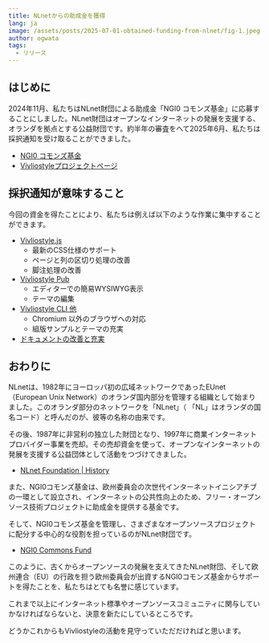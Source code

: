 ```yaml
---
title: NLnetからの助成金を獲得
lang: ja
image: /assets/posts/2025-07-01-obtained-funding-from-nlnet/fig-1.jpeg
author: ogwata
tags:
  - リリース
---
```


## はじめに

2024年11月、私たちはNLnet財団による助成金「NGI0 コモンズ基金」に応募することにしました。NLnet財団はオープンなインターネットの発展を支援する、オランダを拠点とする公益財団です。約半年の審査をへて2025年6月、私たちは採択通知を受け取ることができました。

- [NGI0 コモンズ基金](https://nlnet.nl/commonsfund/)
- [Vivliostyleプロジェクトページ](https://nlnet.nl/project/Vivliostyle/)

## 採択通知が意味すること

今回の資金を得たことにより、私たちは例えば以下のような作業に集中することができます。

- [Vivliostyle.js](https://github.com/vivliostyle/vivliostyle.js)
  - 最新のCSS仕様のサポート
  - ページと列の区切り処理の改善
  - 脚注処理の改善
- [Vivliostyle Pub](https://github.com/vivliostyle/vivliostyle-pub)
  - エディターでの簡易WYSIWYG表示
  - テーマの編集
- [Vivliostyle CLI 他](https://github.com/vivliostyle/vivliostyle-cli)
  - Chromium 以外のブラウザへの対応
  - 組版サンプルとテーマの充実
- [ドキュメントの改善と充実](https://github.com/vivliostyle/docs.vivliostyle.org)

## おわりに

NLnetは、1982年にヨーロッパ初の広域ネットワークであったEUnet（European Unix Network）のオランダ国内部分を管理する組織として始まりました。このオランダ部分のネットワークを「NLnet」（ 「NL」はオランダの国名コード）と呼んだのが、彼等の名称の由来です。

その後、1987年に非営利の独立した財団となり、1997年に商業インターネットプロバイダー事業を売却。その売却資金を使って、オープンなインターネットの発展を支援する公益団体として活動をつづけてきました。

- [NLnet Foundation | History](https://nlnet.nl/foundation/history/)

また、NGI0コモンズ基金は、欧州委員会の次世代インターネットイニシアチブの一環として設立され、インターネットの公共性向上のため、フリー・オープンソース技術プロジェクトに助成金を提供する基金です。

そして、NGI0コモンズ基金を管理し、さまざまなオープンソースプロジェクトに配分する中心的な役割を担っているのがNLnet財団です。

- [NGI0 Commons Fund](https://nlnet.nl/thema/NGI0CommonsFund.html)

このように、古くからオープンソースの発展を支えてきたNLnet財団、そして欧州連合（EU）の行政を担う欧州委員会が出資するNGI0コモンズ基金からサポートを得たことを、私たちはとても名誉に感じています。

これまで以上にインターネット標準やオープンソースコミュニティに関与していかなければならないと、決意を新たにしているところです。

どうかこれからもVivliostyleの活動を見守っていただだければと思います。

